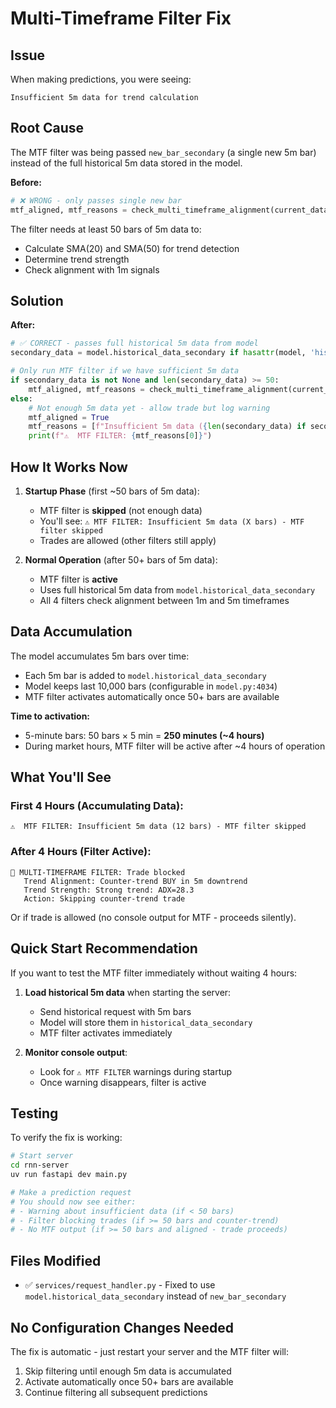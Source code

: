 # Multi-Timeframe Filter Fix

## Issue

When making predictions, you were seeing:
```
Insufficient 5m data for trend calculation
```

## Root Cause

The MTF filter was being passed `new_bar_secondary` (a single new 5m bar) instead of the full historical 5m data stored in the model.

**Before:**
```python
# ❌ WRONG - only passes single new bar
mtf_aligned, mtf_reasons = check_multi_timeframe_alignment(current_data, new_bar_secondary)
```

The filter needs at least 50 bars of 5m data to:
- Calculate SMA(20) and SMA(50) for trend detection
- Determine trend strength
- Check alignment with 1m signals

## Solution

**After:**
```python
# ✅ CORRECT - passes full historical 5m data from model
secondary_data = model.historical_data_secondary if hasattr(model, 'historical_data_secondary') else None

# Only run MTF filter if we have sufficient 5m data
if secondary_data is not None and len(secondary_data) >= 50:
    mtf_aligned, mtf_reasons = check_multi_timeframe_alignment(current_data, secondary_data)
else:
    # Not enough 5m data yet - allow trade but log warning
    mtf_aligned = True
    mtf_reasons = [f"Insufficient 5m data ({len(secondary_data) if secondary_data is not None else 0} bars) - MTF filter skipped"]
    print(f"⚠️  MTF FILTER: {mtf_reasons[0]}")
```

## How It Works Now

1. **Startup Phase** (first ~50 bars of 5m data):
   - MTF filter is **skipped** (not enough data)
   - You'll see: `⚠️ MTF FILTER: Insufficient 5m data (X bars) - MTF filter skipped`
   - Trades are allowed (other filters still apply)

2. **Normal Operation** (after 50+ bars of 5m data):
   - MTF filter is **active**
   - Uses full historical 5m data from `model.historical_data_secondary`
   - All 4 filters check alignment between 1m and 5m timeframes

## Data Accumulation

The model accumulates 5m bars over time:
- Each 5m bar is added to `model.historical_data_secondary`
- Model keeps last 10,000 bars (configurable in `model.py:4034`)
- MTF filter activates automatically once 50+ bars are available

**Time to activation:**
- 5-minute bars: 50 bars × 5 min = **250 minutes (~4 hours)**
- During market hours, MTF filter will be active after ~4 hours of operation

## What You'll See

### First 4 Hours (Accumulating Data):
```
⚠️  MTF FILTER: Insufficient 5m data (12 bars) - MTF filter skipped
```

### After 4 Hours (Filter Active):
```
🚫 MULTI-TIMEFRAME FILTER: Trade blocked
   Trend Alignment: Counter-trend BUY in 5m downtrend
   Trend Strength: Strong trend: ADX=28.3
   Action: Skipping counter-trend trade
```

Or if trade is allowed (no console output for MTF - proceeds silently).

## Quick Start Recommendation

If you want to test the MTF filter immediately without waiting 4 hours:

1. **Load historical 5m data** when starting the server:
   - Send historical request with 5m bars
   - Model will store them in `historical_data_secondary`
   - MTF filter activates immediately

2. **Monitor console output**:
   - Look for `⚠️ MTF FILTER` warnings during startup
   - Once warning disappears, filter is active

## Testing

To verify the fix is working:

```bash
# Start server
cd rnn-server
uv run fastapi dev main.py

# Make a prediction request
# You should now see either:
# - Warning about insufficient data (if < 50 bars)
# - Filter blocking trades (if >= 50 bars and counter-trend)
# - No MTF output (if >= 50 bars and aligned - trade proceeds)
```

## Files Modified

- ✅ `services/request_handler.py` - Fixed to use `model.historical_data_secondary` instead of `new_bar_secondary`

## No Configuration Changes Needed

The fix is automatic - just restart your server and the MTF filter will:
1. Skip filtering until enough 5m data is accumulated
2. Activate automatically once 50+ bars are available
3. Continue filtering all subsequent predictions
